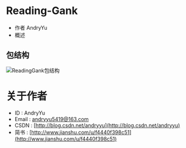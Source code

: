 # Reading-Gank
* 作者 AndryYu
* 概述



## 包结构
![ReadingGank包结构](http://upload-images.jianshu.io/upload_images/5361549-df4e538be509fcb0.png?imageMogr2/auto-orient/strip%7CimageView2/2/w/620)

# 关于作者
* ID : AndryYu
* Email : andryyu5419@163.com 
* CSDN : [http://blog.csdn.net/andryyu](http://blog.csdn.net/andryyu)
* 简书 : [http://www.jianshu.com/u/f4440f398c51](http://www.jianshu.com/u/f4440f398c51)
